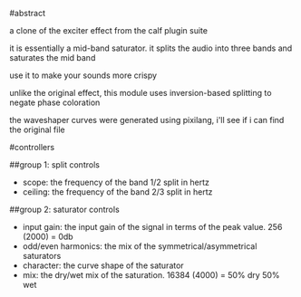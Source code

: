 #abstract

a clone of the exciter effect from the calf plugin suite

it is essentially a mid-band saturator. it splits the audio into three bands and saturates the mid band

use it to make your sounds more crispy

unlike the original effect, this module uses inversion-based splitting to negate phase coloration

the waveshaper curves were generated using pixilang, i'll see if i can find the original file

#controllers

##group 1: split controls

- scope: the frequency of the band 1/2 split in hertz
- ceiling: the frequency of the band 2/3 split in hertz

##group 2: saturator controls

- input gain: the input gain of the signal in terms of the peak value. 256 (2000) = 0db
- odd/even harmonics: the mix of the symmetrical/asymmetrical saturators
- character: the curve shape of the saturator
- mix: the dry/wet mix of the saturation. 16384 (4000) = 50% dry 50% wet